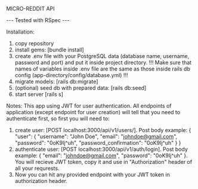 MICRO-REDDIT API

--- Tested with RSpec ---

Installation:
1) copy repository
2) install gems: [bundle install]
3) create .env file with your PostgreSQL data (database name, username, password and port) and put it inside project directory. !!! Make sure that names of variables inside .env file are the same as those inside rails db config (app-directory/config/database.yml) !!!
4) migrate models: [rails db:migrate]
5) (optional) seed db with prepared data: [rails db:seed]
6) start server [rails s]

Notes:
This app using JWT for user authentication. All endpoints of application (except endpoint for user creation) will tell that you need to authenticate first, so first you will need to:
1) create user: [POST localhost:3000/api/v1/users/]. Post body example: { "user": { "username": "John Doe", "email": "johndoe@gmail.com", "password": "0oK9Ij^uh", "password_confirmation": "0oK9Ij^uh" } }
2) authenticate user: [POST localhost:3000/api/v1/auth/login]. Post body example: { "email": "johndoe@gmail.com", "password": "0oK9Ij^uh" }. You will recieve JWT token, copy it and use in "Authorization" header of all your requrests.
3) Now you can hit any provided endpoint with your JWT token in authorization header.

